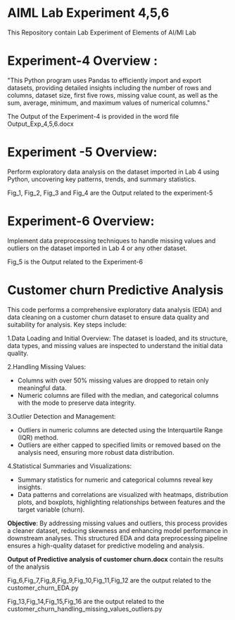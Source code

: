 # AIML Lab Experiment 4,5,6

This Repository contain Lab Experiment of Elements of AI/Ml Lab 

# Experiment-4 Overview :

"This Python program uses Pandas to efficiently import and export datasets, providing detailed insights including the number of rows and columns, dataset size, first five rows, missing value count, as well as the sum, average, minimum, and maximum values of numerical columns."

The Output of the Experiment-4 is provided in the word file  Output_Exp_4,5,6.docx

# Experiment -5 Overview: 

Perform exploratory data analysis on the dataset imported in Lab 4 using Python, uncovering key patterns, trends, and summary statistics.

Fig_1, Fig_2, Fig_3 and Fig_4 are the Output related to the experiment-5 

# Experiment-6 Overview:
Implement data preprocessing techniques to handle missing values and outliers on the dataset imported in Lab 4 or any other dataset.

Fig_5 is the Output related to the Experiment-6


# Customer churn Predictive Analysis 

This code performs a comprehensive exploratory data analysis (EDA) and data cleaning on a customer churn dataset to ensure data quality and suitability for analysis. Key steps include:

1.Data Loading and Initial Overview: The dataset is loaded, and its structure, data types, and missing values are inspected to understand the initial data quality.

2.Handling Missing Values:
   - Columns with over 50% missing values are dropped to retain only meaningful data.
   - Numeric columns are filled with the median, and categorical columns with the mode to preserve data integrity.

3.Outlier Detection and Management:
   - Outliers in numeric columns are detected using the Interquartile Range (IQR) method.
   - Outliers are either capped to specified limits or removed based on the analysis need, ensuring more robust data distribution.

4.Statistical Summaries and Visualizations:
   - Summary statistics for numeric and categorical columns reveal key insights.
   - Data patterns and correlations are visualized with heatmaps, distribution plots, and boxplots, highlighting relationships between features and the target variable (churn).

**Objective**: By addressing missing values and outliers, this process provides a cleaner dataset, reducing skewness and enhancing model performance in downstream analyses. This structured EDA and data preprocessing pipeline ensures a high-quality dataset for predictive modeling and analysis.


**Output of Predictive analysis of customer churn.docx** contain the results of the analysis 

Fig_6,Fig_7,Fig_8,Fig_9,Fig_10,Fig_11,Fig_12 are the output related to the customer_churn_EDA.py

Fig_13,Fig_14,Fig_15,Fig_16 are the output related to the customer_churn_handling_missing_values_outliers.py